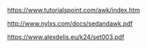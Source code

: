 <p><a href="https://www.tutorialspoint.com/awk/index.htm">https://www.tutorialspoint.com/awk/index.htm</a></p>
<p><a href="http://www.nylxs.com/docs/sedandawk.pdf">http://www.nylxs.com/docs/sedandawk.pdf</a></p>
<p><a href="https://www.alexdelis.eu/k24/set003.pdf">https://www.alexdelis.eu/k24/set003.pdf</a></p>